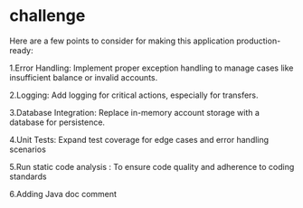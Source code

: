# challenge

Here are a few points to consider for making this application production-ready:

1.Error Handling: Implement proper exception handling to manage cases like insufficient balance or invalid accounts.

2.Logging: Add logging for critical actions, especially for transfers.

3.Database Integration: Replace in-memory account storage with a database for persistence.

4.Unit Tests: Expand test coverage for edge cases and error handling scenarios

5.Run static code analysis : To ensure code quality and adherence to coding standards

6.Adding Java doc comment 
